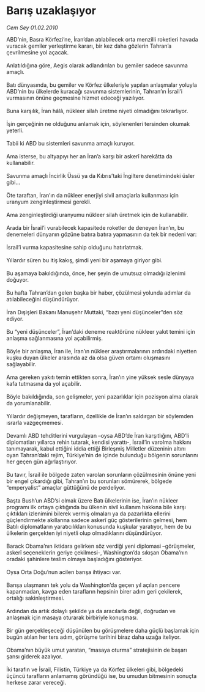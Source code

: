 # Barış uzaklaşıyor

*Cem Sey 01.02.2010*

<div class="taraf_structure_2col_1zq">
<div class="margen_n">



 <p>ABD’nin, Basra Körfezi’ne, İran’dan atılabilecek orta menzilli roketleri havada vuracak gemiler yerleştirme kararı, bir kez daha gözlerin Tahran’a çevrilmesine yol açacak. <br/><br/>Anlatıldığına göre, Aegis olarak adlandırılan bu gemiler sadece savunma amaçlı. <br/><br/>Batı dünyasında, bu gemiler ve Körfez ülkeleriyle yapılan anlaşmalar yoluyla ABD’nin bu ülkelerde kuracağı savunma sistemlerinin, Tahran’ın İsrail’i vurmasının önüne geçmesine hizmet edeceği yazılıyor. <br/><br/>Buna karşılık, İran hâlâ, nükleer silah üretme niyeti olmadığını tekrarlıyor. <br/><br/>İşin gerçeğinin ne olduğunu anlamak için, söylenenleri tersinden okumak yeterli. <br/><br/>Tabii ki ABD bu sistemleri savunma amaçlı kuruyor. <br/><br/>Ama isterse, bu altyapıyı her an İran’a karşı bir askerî harekâtta da kullanabilir. <br/><br/>Savunma amaçlı İncirlik Üssü ya da Kıbrıs’taki İngiltere denetimindeki üsler gibi... <br/><br/>Öte taraftan, İran’ın da nükleer enerjiyi sivil amaçlarla kullanması için uranyum zenginleştirmesi gerekli. <br/><br/>Ama zenginleştirdiği uranyumu nükleer silah üretmek için de kullanabilir. <br/><br/>Arada bir İsrail’i vurabilecek kapasitede roketler de deneyen İran’ın, bu denemeleri dünyanın gözüne batıra batıra yapmasının da tek bir nedeni var: <br/><br/>İsrail’i vurma kapasitesine sahip olduğunu hatırlatmak. <br/><br/>Yıllardır süren bu itiş kakış, şimdi yeni bir aşamaya giriyor gibi. <br/><br/>Bu aşamaya bakıldığında, önce, her şeyin de umutsuz olmadığı izlenimi doğuyor. <br/><br/>Bu hafta Tahran’dan gelen başka bir haber, çözülmesi yolunda adımlar da atılabileceğini düşündürüyor. <br/><br/>İran Dışişleri Bakanı Manuşehr Muttaki, “bazı yeni düşünceler”den söz ediyor. <br/><br/>Bu “yeni düşünceler”, İran’daki deneme reaktörüne nükleer yakıt temini için anlaşma sağlanmasına yol açabilirmiş. <br/><br/>Böyle bir anlaşma, İran ile, İran’ın nükleer araştırmalarının ardındaki niyetten kuşku duyan ülkeler arasında az da olsa güven ortamı oluşmasını sağlayabilir. <br/><br/>Ama gereken yakıtı temin ettikten sonra, İran’ın yine yüksek sesle dünyaya kafa tutmasına da yol açabilir. <br/><br/>Böyle bakıldığında, son gelişmeler, yeni pazarlıklar için pozisyon alma olarak da yorumlanabilir. <br/><br/>Yıllardır değişmeyen, tarafların, özellikle de İran’ın saldırgan bir söylemden ısrarla vazgeçmemesi. <br/><br/>Devamlı ABD tehditlerini vurgulayan –oysa ABD’de İran karşıtlığını, ABD’li diplomatları yıllarca rehin tutarak, kendisi yarattı-, İsrail’in varolma hakkını tanımayarak, kabul ettiğini iddia ettiği Birleşmiş Milletler düzeninin altını oyan Tahran’daki rejim, Türkiye’nin de içinde bulunduğu bölgenin sorunlarını her geçen gün ağırlaştırıyor. <br/><br/>Bu tavır, İsrail ile bölgede zaten varolan sorunların çözülmesinin önüne yeni bir engel çıkardığı gibi, Tahran’ın bu sorunları sömürerek, bölgede “emperyalist” amaçlar güttüğünü de perdeliyor. <br/><br/>Başta Bush’un ABD’si olmak üzere Batı ülkelerinin ise, İran’ın nükleer programı ilk ortaya çıktığında bu ülkenin sivil kullanım hakkına bile karşı çıktıkları izlenimini bilerek vermiş olmaları ya da pazarlıkta ellerini güçlendirmekte akıllarına sadece askerî güç gösterilerinin gelmesi, hem Batılı diplomatların yaratıcılıkları konusunda kuşkular yaratıyor, hem de bu ülkelerin gerçekten iyi niyetli olup olmadıklarını düşündürüyor. <br/><br/>Barack Obama’nın iktidara gelirken söz verdiği yeni diplomasi –görüşmeler, askerî seçeneklerin geriye çekilmesi-, Washington’da sıkışan Obama’nın oradaki şahinlere teslim olmaya başladığını gösteriyor. <br/><br/>Oysa Orta Doğu’nun acilen barışa ihtiyacı var. <br/><br/>Barışa ulaşmanın tek yolu da Washington’da geçen yıl açılan pencere kapanmadan, kavga eden tarafların hepsinin birer adım geri çekilerek, ortalığı sakinleştirmesi. <br/><br/>Ardından da artık dolaylı şekilde ya da aracılarla değil, doğrudan ve anlaşmak için masaya oturarak birbiriyle konuşması. <br/><br/>Bir gün gerçekleşeceği düşünülen bu görüşmelere daha güçlü başlamak için bugün atılan her ters adım, görüşme tarihini biraz daha uzağa iteliyor. <br/><br/>Obama’nın büyük umut yaratan, “masaya oturma” stratejisinin de başarı şansı giderek azalıyor. <br/><br/>İki tarafın ve İsrail, Filistin, Türkiye ya da Körfez ülkeleri gibi, bölgedeki üçüncü tarafların anlamamış göründüğü ise, bu umudun bitmesinin sonuçta herkese zarar vereceği.</p>
<br/>
<br/>
<br/>



<br/>


<div id="taraf_not">
</div>

</div>


</div>
